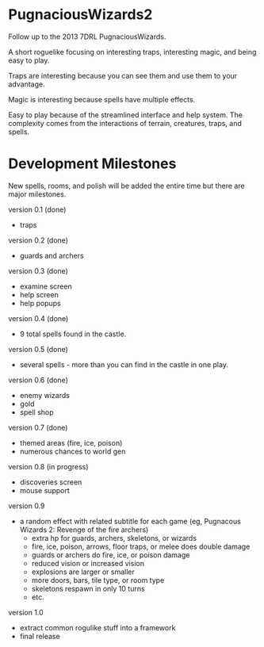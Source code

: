 PugnaciousWizards2
==================
Follow up to the 2013 7DRL PugnaciousWizards.


A short roguelike focusing on interesting traps, interesting magic, and being easy to play.

Traps are interesting because you can see them and use them to your advantage.

Magic is interesting because spells have multiple effects.

Easy to play because of the streamlined interface and help system. The complexity comes from the interactions of terrain, creatures, traps, and spells.

Development Milestones
======================
New spells, rooms, and polish will be added the entire time but there are major milestones.

version 0.1 (done)
* traps

version 0.2 (done)
* guards and archers

version 0.3 (done)
* examine screen
* help screen
* help popups

version 0.4 (done)
* 9 total spells found in the castle.

version 0.5 (done)
* several spells - more than you can find in the castle in one play.

version 0.6 (done)
* enemy wizards
* gold
* spell shop

version 0.7 (done)
* themed areas (fire, ice, poison)
* numerous chances to world gen

version 0.8 (in progress)
* discoveries screen
* mouse support

version 0.9
* a random effect with related subtitle for each game (eg, Pugnacous Wizards 2: Revenge of the fire archers)
	* extra hp for guards, archers, skeletons, or wizards
	* fire, ice, poison, arrows, floor traps, or melee does double damage
	* guards or archers do fire, ice, or poison damage
	* reduced vision or increased vision
	* explosions are larger or smaller
	* more doors, bars, tile type, or room type
	* skeletons respawn in only 10 turns
	* etc.

version 1.0
* extract common rogulike stuff into a framework
* final release